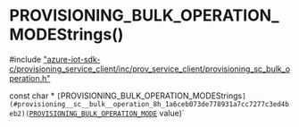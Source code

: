 # PROVISIONING_BULK_OPERATION_MODEStrings()

\#include ["azure-iot-sdk-c/provisioning_service_client/inc/prov_service_client/provisioning_sc_bulk_operation.h"](../iot-c-ref-provisioning-sc-bulk-operation-h.md)  

const char * `[`PROVISIONING_BULK_OPERATION_MODEStrings`](#provisioning__sc__bulk__operation_8h_1a6ceb073de778931a7cc7277c3ed4beb2)(`[`PROVISIONING_BULK_OPERATION_MODE`](#provisioning__sc__bulk__operation_8h_1a1bc5c700455002be35a5b48f1a3f9e20) value)`

